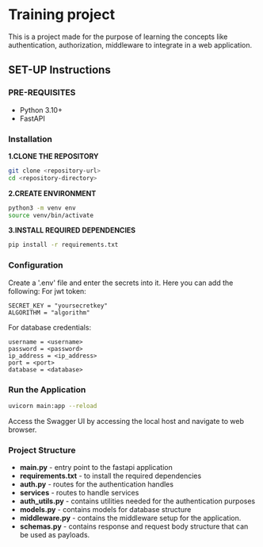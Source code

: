 # Training project

This is a project made for the purpose of learning the concepts like authentication, authorization, middleware to integrate in a web application.

## SET-UP Instructions

### PRE-REQUISITES
- Python 3.10+
- FastAPI

### Installation

**1.CLONE THE REPOSITORY**
```bash
git clone <repository-url>
cd <repository-directory>
```

**2.CREATE ENVIRONMENT**
```bash
python3 -m venv env
source venv/bin/activate
```

**3.INSTALL REQUIRED DEPENDENCIES**
```bash
pip install -r requirements.txt
```

### Configuration

Create a '.env' file and enter the secrets into it. Here you can add the following:
For jwt token:
```plaintext
SECRET_KEY = "yoursecretkey" 
ALGORITHM = "algorithm"  
```
For database credentials:
```plaintext
username = <username>
password = <password>
ip_address = <ip_address>
port = <port>
database = <database>
```
### Run the Application

```bash
uvicorn main:app --reload
```
Access the Swagger UI by accessing the local host  and navigate to web browser.

### Project Structure

- **main.py**  - entry point to the fastapi application
- **requirements.txt** - to install the required dependencies
- **auth.py** - routes for the authentication handles
- **services** - routes to handle services
- **auth_utils.py** - contains utilities needed for the authentication purposes
- **models.py** - contains models for database structure
- **middleware.py** - contains the middleware setup for the application.
- **schemas.py** - contains response and request body structure that can be used as payloads.
